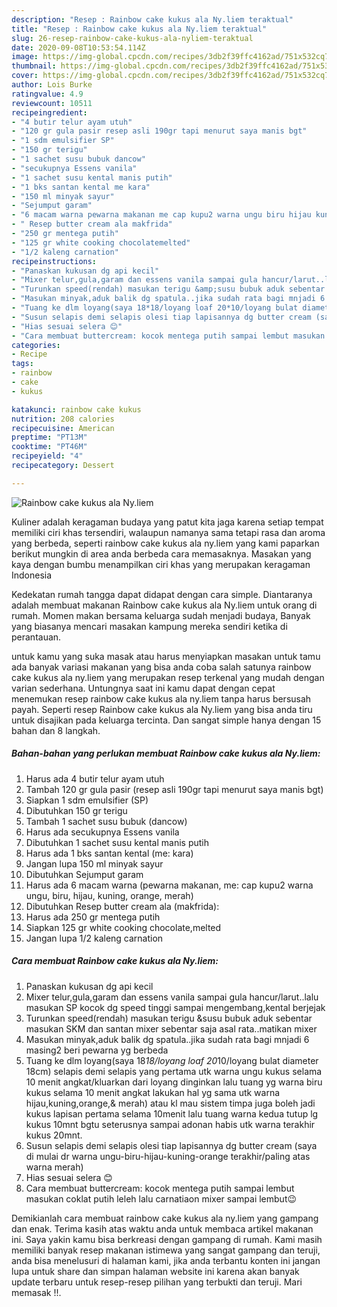 ```yaml
---
description: "Resep : Rainbow cake kukus ala Ny.liem teraktual"
title: "Resep : Rainbow cake kukus ala Ny.liem teraktual"
slug: 26-resep-rainbow-cake-kukus-ala-nyliem-teraktual
date: 2020-09-08T10:53:54.114Z
image: https://img-global.cpcdn.com/recipes/3db2f39ffc4162ad/751x532cq70/rainbow-cake-kukus-ala-nyliem-foto-resep-utama.jpg
thumbnail: https://img-global.cpcdn.com/recipes/3db2f39ffc4162ad/751x532cq70/rainbow-cake-kukus-ala-nyliem-foto-resep-utama.jpg
cover: https://img-global.cpcdn.com/recipes/3db2f39ffc4162ad/751x532cq70/rainbow-cake-kukus-ala-nyliem-foto-resep-utama.jpg
author: Lois Burke
ratingvalue: 4.9
reviewcount: 10511
recipeingredient:
- "4 butir telur ayam utuh"
- "120 gr gula pasir resep asli 190gr tapi menurut saya manis bgt"
- "1 sdm emulsifier SP"
- "150 gr terigu"
- "1 sachet susu bubuk dancow"
- "secukupnya Essens vanila"
- "1 sachet susu kental manis putih"
- "1 bks santan kental me kara"
- "150 ml minyak sayur"
- "Sejumput garam"
- "6 macam warna pewarna makanan me cap kupu2 warna ungu biru hijau kuning orange merah"
- " Resep butter cream ala makfrida"
- "250 gr mentega putih"
- "125 gr white cooking chocolatemelted"
- "1/2 kaleng carnation"
recipeinstructions:
- "Panaskan kukusan dg api kecil"
- "Mixer telur,gula,garam dan essens vanila sampai gula hancur/larut..lalu masukan SP kocok dg speed tinggi sampai mengembang,kental berjejak"
- "Turunkan speed(rendah) masukan terigu &amp;susu bubuk aduk sebentar masukan SKM dan santan mixer sebentar saja asal rata..matikan mixer"
- "Masukan minyak,aduk balik dg spatula..jika sudah rata bagi mnjadi 6 masing2 beri pewarna yg berbeda"
- "Tuang ke dlm loyang(saya 18*18/loyang loaf 20*10/loyang bulat diameter 18cm) selapis demi selapis yang pertama utk warna ungu kukus selama 10 menit angkat/kluarkan dari loyang dinginkan lalu tuang yg warna biru kukus selama 10 menit angkat lakukan hal yg sama utk warna hijau,kuning,orange,&amp; merah) atau kl mau sistem timpa juga boleh jadi kukus lapisan pertama selama 10menit lalu tuang warna kedua tutup lg kukus 10mnt bgtu seterusnya sampai adonan habis utk warna terakhir kukus 20mnt."
- "Susun selapis demi selapis olesi tiap lapisannya dg butter cream (saya di mulai dr warna ungu-biru-hijau-kuning-orange terakhir/paling atas warna merah)"
- "Hias sesuai selera 😊"
- "Cara membuat buttercream: kocok mentega putih sampai lembut masukan coklat putih leleh lalu carnatiaon mixer sampai lembut😉"
categories:
- Recipe
tags:
- rainbow
- cake
- kukus

katakunci: rainbow cake kukus 
nutrition: 208 calories
recipecuisine: American
preptime: "PT13M"
cooktime: "PT46M"
recipeyield: "4"
recipecategory: Dessert

---
```



![Rainbow cake kukus ala Ny.liem](https://img-global.cpcdn.com/recipes/3db2f39ffc4162ad/751x532cq70/rainbow-cake-kukus-ala-nyliem-foto-resep-utama.jpg)

Kuliner adalah keragaman budaya yang patut kita jaga karena setiap tempat memiliki ciri khas tersendiri, walaupun namanya sama tetapi rasa dan aroma yang berbeda, seperti rainbow cake kukus ala ny.liem yang kami paparkan berikut mungkin di area anda berbeda cara memasaknya. Masakan yang kaya dengan bumbu menampilkan ciri khas yang merupakan keragaman Indonesia



Kedekatan rumah tangga dapat didapat dengan cara simple. Diantaranya adalah membuat makanan Rainbow cake kukus ala Ny.liem untuk orang di rumah. Momen makan bersama keluarga sudah menjadi budaya, Banyak yang biasanya mencari masakan kampung mereka sendiri ketika di perantauan.

untuk kamu yang suka masak atau harus menyiapkan masakan untuk tamu ada banyak variasi makanan yang bisa anda coba salah satunya rainbow cake kukus ala ny.liem yang merupakan resep terkenal yang mudah dengan varian sederhana. Untungnya saat ini kamu dapat dengan cepat menemukan resep rainbow cake kukus ala ny.liem tanpa harus bersusah payah.
Seperti resep Rainbow cake kukus ala Ny.liem yang bisa anda tiru untuk disajikan pada keluarga tercinta. Dan sangat simple hanya dengan 15 bahan dan 8 langkah.


<!--inarticleads1-->

##### Bahan-bahan yang perlukan membuat Rainbow cake kukus ala Ny.liem:

1. Harus ada 4 butir telur ayam utuh
1. Tambah 120 gr gula pasir (resep asli 190gr tapi menurut saya manis bgt)
1. Siapkan 1 sdm emulsifier (SP)
1. Dibutuhkan 150 gr terigu
1. Tambah 1 sachet susu bubuk (dancow)
1. Harus ada secukupnya Essens vanila
1. Dibutuhkan 1 sachet susu kental manis putih
1. Harus ada 1 bks santan kental (me: kara)
1. Jangan lupa 150 ml minyak sayur
1. Dibutuhkan Sejumput garam
1. Harus ada 6 macam warna (pewarna makanan, me: cap kupu2 warna ungu, biru, hijau, kuning, orange, merah)
1. Dibutuhkan  Resep butter cream ala (makfrida):
1. Harus ada 250 gr mentega putih
1. Siapkan 125 gr white cooking chocolate,melted
1. Jangan lupa 1/2 kaleng carnation




<!--inarticleads2-->

##### Cara membuat  Rainbow cake kukus ala Ny.liem:

1. Panaskan kukusan dg api kecil
1. Mixer telur,gula,garam dan essens vanila sampai gula hancur/larut..lalu masukan SP kocok dg speed tinggi sampai mengembang,kental berjejak
1. Turunkan speed(rendah) masukan terigu &amp;susu bubuk aduk sebentar masukan SKM dan santan mixer sebentar saja asal rata..matikan mixer
1. Masukan minyak,aduk balik dg spatula..jika sudah rata bagi mnjadi 6 masing2 beri pewarna yg berbeda
1. Tuang ke dlm loyang(saya 18*18/loyang loaf 20*10/loyang bulat diameter 18cm) selapis demi selapis yang pertama utk warna ungu kukus selama 10 menit angkat/kluarkan dari loyang dinginkan lalu tuang yg warna biru kukus selama 10 menit angkat lakukan hal yg sama utk warna hijau,kuning,orange,&amp; merah) atau kl mau sistem timpa juga boleh jadi kukus lapisan pertama selama 10menit lalu tuang warna kedua tutup lg kukus 10mnt bgtu seterusnya sampai adonan habis utk warna terakhir kukus 20mnt.
1. Susun selapis demi selapis olesi tiap lapisannya dg butter cream (saya di mulai dr warna ungu-biru-hijau-kuning-orange terakhir/paling atas warna merah)
1. Hias sesuai selera 😊
1. Cara membuat buttercream: kocok mentega putih sampai lembut masukan coklat putih leleh lalu carnatiaon mixer sampai lembut😉




Demikianlah cara membuat rainbow cake kukus ala ny.liem yang gampang dan enak. Terima kasih atas waktu anda untuk membaca artikel makanan ini. Saya yakin kamu bisa berkreasi dengan gampang di rumah. Kami masih memiliki banyak resep makanan istimewa yang sangat gampang dan teruji, anda bisa menelusuri di halaman kami, jika anda terbantu konten ini jangan lupa untuk share dan simpan halaman website ini karena akan banyak update terbaru untuk resep-resep pilihan yang terbukti dan teruji. Mari memasak !!. 
